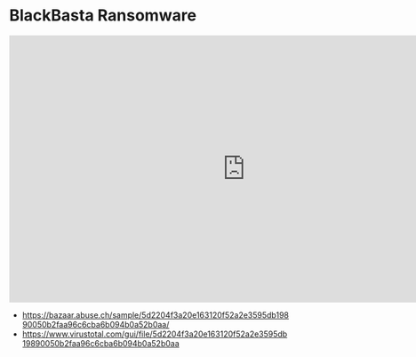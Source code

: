 # BlackBasta Ransomware

<iframe width="848" height="480" src="https://www.youtube.com/embed/66Ro05x-HUs" title="YouTube video player" frameborder="0" allow="accelerometer; autoplay; clipboard-write; encrypted-media; gyroscope; picture-in-picture" allowfullscreen></iframe>

* https://bazaar.abuse.ch/sample/5d2204f3a20e163120f52a2e3595db19890050b2faa96c6cba6b094b0a52b0aa/
* https://www.virustotal.com/gui/file/5d2204f3a20e163120f52a2e3595db19890050b2faa96c6cba6b094b0a52b0aa

